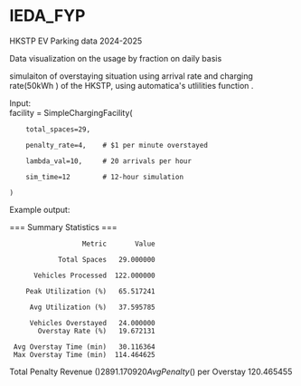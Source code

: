 # IEDA_FYP
HKSTP EV Parking data 2024-2025

Data visualization on the usage by fraction on daily basis

simulaiton of overstaying situation using arrival rate and charging rate(50kWh ) of the HKSTP, using automatica's utlilities function . 


Input:     
facility = SimpleChargingFacility(

        total_spaces=29,
        
        penalty_rate=4,    # $1 per minute overstayed
        
        lambda_val=10,     # 20 arrivals per hour
        
        sim_time=12        # 12-hour simulation
        
    )
Example output:


=== Summary Statistics ===

                      Metric       Value
                      
                Total Spaces   29.000000
                
          Vehicles Processed  122.000000
          
        Peak Utilization (%)   65.517241
        
         Avg Utilization (%)   37.595785
         
         Vehicles Overstayed   24.000000
           Overstay Rate (%)   19.672131
           
     Avg Overstay Time (min)   30.116364
     Max Overstay Time (min)  114.464625
   Total Penalty Revenue ($) 2891.170920
Avg Penalty ($) per Overstay  120.465455
